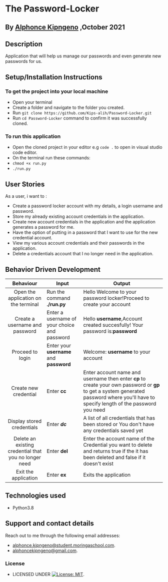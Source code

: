 # The Password-Locker

## By [Alphonce Kipngeno](https://github.com/Kips-alih) ,October 2021

## Description

Application that will help us manage our passwords and even generate new passwords for us.

## Setup/Installation Instructions

### To get the project into your local machine

* Open your terminal
* Create a folder and navigate to the folder you created.
* Run `git clone https://github.com/Kips-alih/Password-Locker.git`
* Run `cd Password-Locker` command to confirm it was successfully cloned.

### To run this application

* Open the cloned project in your editor e.g `code .` to open in visual studio code editor.
* On the terminal run these commands:
* `chmod +x run.py`
* `./run.py`

## User Stories

As a user, i want to :

* Create a password locker account with my details, a login username and password.
* Store my already existing account credentials in the application.
* Create new account credentials in the application and the application generates a password for me.
* Have the option of putting in a password that I want to use for the new credential account.
* View my various account credentials and their passwords in the application.
* Delete a credentials account that I no longer need in the application.

## Behavior Driven Development

|               Behaviour              | Input                            | Output                                               |
|:------------------------------------:|----------------------------------|------------------------------------------------------|
| Open the application on the terminal | Run the command **./run.py** | Hello Welcome to your password locker!Proceed to create your account |
| Create a username and password        | Enter a username of your choice and password     | Hello **username**,Account created succesfully! Your password is:**password**|
| Proceed to login |   Enter your **username** and **password** | Welcome: **username** to your account |
| Create new credential | Enter **cc** | Enter account name and username then enter **cp** to create your own password or **gp** to get a system generated password where you'll have to specify length of the password you need | New Credential **Account name**, **Username**,**Password** |
| Display stored credentials       |           Enter ***dc***         | A list of all credentials that has been stored or You don't have any credentials saved yet|
| Delete an existing credential that you no longer need| Enter **del** |Enter the account name of the Credential you want to delete and returns true if the it has been deleted and false if it doesn't exist|
|  Exit the application                |              Enter **ex**       | Exits the application |

## Technologies used

* Python3.8

## Support and contact details

Reach out to me through the following email addresses:

* alphonce.kipngeno@student.moringaschool.com.
* alphoncekipngeno@gmail.com.

### License

* LICENSED UNDER  [![License: MIT](https://img.shields.io/badge/License-MIT-yellow.svg)](LICENSE).
